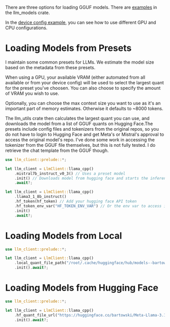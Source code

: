 There are three options for loading GGUF models. There are [examples](../llm_models/examples/) in the llm_models crate.

In the [device config example](../llm_client/examples/device_config.rs), you can see how to use different GPU and CPU configurations. 

# Loading Models from Presets

I maintain some common presets for LLMs. We estimate the model size based on the metadata from these presets.

When using a GPU, your available VRAM (either automated from all available or from your device config) will be used to select the largest quant for the preset you've choosen. You can also choose to specify the amount of VRAM you wish to use.

Optionally, you can choose the max context size you want to use as it's an important part of memory estimates. Otherwise it defaults to ~8000 tokens.

The llm_utils crate then calculates the largest quant you can use, and downloads the model from a list of GGUF quants on Hugging Face.The presets include config files and tokenizers from the original repos, so you do not have to login to Hugging Face and get Meta's or Mistral's approval to access the original model's repo. I've done some work in accessing the tokenizer from the GGUF file themselves, but this is not fully tested. I do retrieve the chat template from the GGUF though.

```rust
use llm_client::prelude::*;

let llm_client = LlmClient::llama_cpp()
    .mistral7b_instruct_v0_3() // Uses a preset model
    .init() // Downloads model from hugging face and starts the inference interface
    .await?;

let llm_client = LlmClient::llama_cpp()
    .llama3_1_8b_instruct()
    .hf_token(hf_token) // Add your hugging face API token
    .hf_token_env_var("HF_TOKEN_ENV_VAR") // Or the env var to access it
    .init() 
    .await?;
```

# Loading Models from Local

```rust
use llm_client::prelude::*;

let llm_client = LlmClient::llama_cpp()
    .local_quant_file_path("/root/.cache/huggingface/hub/models--bartowski--Meta-Llama-3.1-8B-Instruct-GGUF/blobs/9da71c45c90a821809821244d4971e5e5dfad7eb091f0b8ff0546392393b6283")
    .init().await?;
```

# Loading Models from Hugging Face

```rust
use llm_client::prelude::*;

let llm_client = LlmClient::llama_cpp()
    .hf_quant_file_url("https://huggingface.co/bartowski/Meta-Llama-3.1-8B-Instruct-GGUF/blob/main/Meta-Llama-3.1-8B-Instruct-Q8_0.gguf")
    .init().await?;
```
